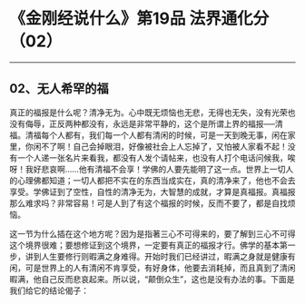 # 《金刚经说什么》第19品 法界通化分（02）

------

## 02、无人希罕的福

真正的福报是什么呢？清净无为。心中既无烦恼也无悲，无得也无失，没有光荣也没有侮辱，正反两种都没有，永远是非常平静的，这个是所谓上界的福报──清福。清福每个人都有，我们每一个人都有清闲的时候，可是一天到晚无事，闲在家里，你闲不了啊！自己会掉眼泪，好像被社会上人忘掉了，又怕被人家看不起！没有一个人递一张名片来看我，都没有人发个请帖来，也没有人打个电话问候我，唉呀！我好悲哀啊……他有清福不会享！学佛的人要先能明了这一点。世界上一切人的心理佛都知道；一切人都把不实在的东西当成实在，真的清净来了，他也不会去享受。学佛证到了空性，自性的清净无为，大智慧的成就，才算是真福报。真福报那么难求吗？非常容易！可是人到了有这个福报的时候，反而不要了，都是自找烦恼。

这一节为什么插在这个地方呢？因为是指著三心不可得来的，要了解到三心不可得这个境界很难；要想修证到这个境界，一定要有真正的福报才行。佛学的基本第一步，讲到人生要修行则暇满之身难得。开始时我们已经讲过，暇满之身就是健康有闲，可是世界上的人有清闲不肯享受，有好身体，他要去消耗掉，而且真到了清闲暇满，他自己反而悲哀起来。所以说，“颠倒众生”，这也是没有办法的事。下面是我们给它的结论偈子：

